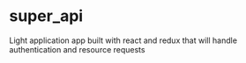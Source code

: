 # super_api
Light application app built with react and redux that will handle authentication and resource requests